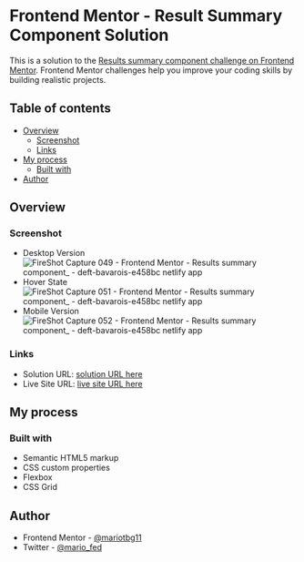 # Frontend Mentor - Result Summary Component Solution

This is a solution to the [Results summary component challenge on Frontend Mentor](https://www.frontendmentor.io/challenges/results-summary-component-CE_K6s0maV). Frontend Mentor challenges help you improve your coding skills by building realistic projects.   

## Table of contents

- [Overview](#overview)
  - [Screenshot](#screenshot)
  - [Links](#links)
- [My process](#my-process)
  - [Built with](#built-with)
- [Author](#author)

## Overview

### Screenshot

- Desktop Version
![FireShot Capture 049 - Frontend Mentor - Results summary component_ - deft-bavarois-e458bc netlify app](https://user-images.githubusercontent.com/106422023/220606573-8f8b7822-b313-44e3-b4cc-c0dbb08bc8a9.png)
- Hover State
![FireShot Capture 051 - Frontend Mentor - Results summary component_ - deft-bavarois-e458bc netlify app](https://user-images.githubusercontent.com/106422023/220606629-924f8da7-27e3-4c33-82dc-153879324b38.png)
- Mobile Version
![FireShot Capture 052 - Frontend Mentor - Results summary component_ - deft-bavarois-e458bc netlify app](https://user-images.githubusercontent.com/106422023/220606666-9a0bdab9-5da3-4be7-a9c2-c429e3aeefc4.png)

### Links

- Solution URL: [solution URL here](https://www.frontendmentor.io/solutions/result-summary-component-solution-8U5x3ZR2sO)
- Live Site URL: [live site URL here](https://deft-bavarois-e458bc.netlify.app/)

## My process

### Built with

- Semantic HTML5 markup
- CSS custom properties
- Flexbox
- CSS Grid

## Author

- Frontend Mentor - [@mariotbg11](https://www.frontendmentor.io/profile/mariotbg11)
- Twitter - [@mario_fed](https://twitter.com/mario_fed)
